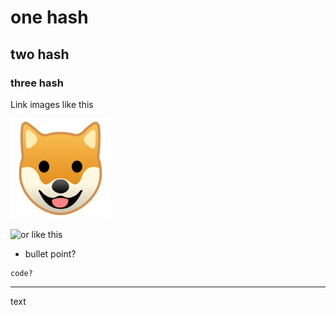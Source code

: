 # one hash
## two hash
### three hash
Link images like this

![this](images/test.jpg)

![or like this](/images/test-2.jpg)


- bullet point?
```
code?
```
---
text
